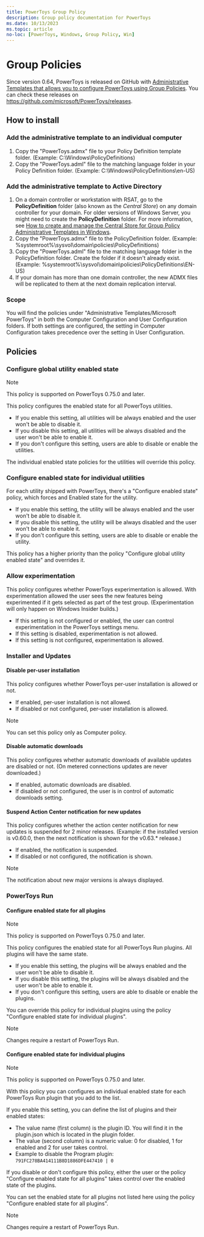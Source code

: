 ```yaml
---
title: PowerToys Group Policy
description: Group policy documentation for PowerToys
ms.date: 10/13/2023
ms.topic: article
no-loc: [PowerToys, Windows, Group Policy, Win]
---
```


# Group Policies

Since version 0.64, PowerToys is released on GitHub with [Administrative Templates that allows you to configure PowerToys using Group Policies](/previous-versions/windows/desktop/policy/group-policy-objects). You can check these releases on <https://github.com/microsoft/PowerToys/releases>.

## How to install

### Add the administrative template to an individual computer

1. Copy the "PowerToys.admx" file to your Policy Definition template folder. (Example: C:\Windows\PolicyDefinitions)
2. Copy the "PowerToys.adml" file to the matching language folder in your Policy Definition folder. (Example: C:\Windows\PolicyDefinitions\en-US)

### Add the administrative template to Active Directory

1. On a domain controller or workstation with RSAT, go to the **PolicyDefinition** folder (also known as the *Central Store*) on any domain controller for your domain. For older versions of Windows Server, you might need to create the **PolicyDefinition** folder. For more information, see [How to create and manage the Central Store for Group Policy Administrative Templates in Windows](https://support.microsoft.com/help/3087759/how-to-create-and-manage-the-central-store-for-group-policy-administra).
2. Copy the "PowerToys.admx" file to the PolicyDefinition folder. (Example: %systemroot%\sysvol\domain\policies\PolicyDefinitions)
3. Copy the "PowerToys.adml" file to the matching language folder in the PolicyDefinition folder. Create the folder if it doesn't already exist. (Example: %systemroot%\sysvol\domain\policies\PolicyDefinitions\EN-US)
4. If your domain has more than one domain controller, the new ADMX files will be replicated to them at the next domain replication interval.

### Scope

You will find the policies under "Administrative Templates/Microsoft PowerToys" in both the Computer Configuration and User Configuration folders. If both settings are configured, the setting in Computer Configuration takes precedence over the setting in User Configuration.

## Policies

### Configure global utility enabled state

> [!NOTE]
> This policy is supported on PowerToys 0.75.0 and later.

This policy configures the enabled state for all PowerToys utilities.

- If you enable this setting, all utilities will be always enabled and the user won't be able to disable it.
- If you disable this setting, all utilities will be always disabled and the user won't be able to enable it.
- If you don't configure this setting, users are able to disable or enable the utilities.

The individual enabled state policies for the utilities will override this policy.

### Configure enabled state for individual utilities

For each utility shipped with PowerToys, there's a "Configure enabled state" policy, which forces and Enabled state for the utility.

- If you enable this setting, the utility will be always enabled and the user won't be able to disable it.
- If you disable this setting, the utility will be always disabled and the user won't be able to enable it.
- If you don't configure this setting, users are able to disable or enable the utility.

This policy has a higher priority than the policy "Configure global utility enabled state" and overrides it.

### Allow experimentation

This policy configures whether PowerToys experimentation is allowed. With experimentation allowed the user sees the new features being experimented if it gets selected as part of the test group. (Experimentation will only happen on Windows Insider builds.)

- If this setting is not configured or enabled, the user can control experimentation in the PowerToys settings menu.
- If this setting is disabled, experimentation is not allowed.
- If this setting is not configured, experimentation is allowed.

### Installer and Updates

#### Disable per-user installation

This policy configures whether PowerToys per-user installation is allowed or not.

- If enabled, per-user installation is not allowed.
- If disabled or not configured, per-user installation is allowed.

> [!NOTE]
> You can set this policy only as Computer policy.

#### Disable automatic downloads

This policy configures whether automatic downloads of available updates are disabled or not. (On metered connections updates are never downloaded.)

- If enabled, automatic downloads are disabled.
- If disabled or not configured, the user is in control of automatic downloads setting.

#### Suspend Action Center notification for new updates

This policy configures whether the action center notification for new updates is suspended for 2 minor releases. (Example: if the installed version is v0.60.0, then the next notification is shown for the v0.63.* release.)

- If enabled, the notification is suspended.
- If disabled or not configured, the notification is shown.

> [!NOTE]
> The notification about new major versions is always displayed.

<!-- This policy is implemented for later usage (PT v1.0 and later) and therefore inactive. (To make it working please update `src/runner/UpdateUtils.cpp`)
#### Disable automatic update checks

This policy allows you to disable automatic update checks running in the background. (The manual check in PT Settings is not affected by this policy.)

- If enabled, the automatic update checks are disabled.
- If disabled or not configured, the automatic update checks are enabled.
-->

### PowerToys Run

#### Configure enabled state for all plugins

> [!NOTE]
> This policy is supported on PowerToys 0.75.0 and later.

This policy configures the enabled state for all PowerToys Run plugins. All plugins will have the same state.

- If you enable this setting, the plugins will be always enabled and the user won't be able to disable it.
- If you disable this setting, the plugins will be always disabled and the user won't be able to enable it.
- If you don't configure this setting, users are able to disable or enable the plugins.

You can override this policy for individual plugins using the policy "Configure enabled state for individual plugins".

> [!NOTE]
> Changes require a restart of PowerToys Run.

#### Configure enabled state for individual plugins

> [!NOTE]
> This policy is supported on PowerToys 0.75.0 and later.

With this policy you can configures an individual enabled state for each PowerToys Run plugin that you add to the list.

If you enable this setting, you can define the list of plugins and their enabled states:

- The value name (first column) is the plugin ID. You will find it in the plugin.json which is located in the plugin folder.
- The value (second column) is a numeric value: 0 for disabled, 1 for enabled and 2 for user takes control.
- Example to disable the Program plugin: `791FC278BA414111B8D1886DFE447410 | 0`

If you disable or don't configure this policy, either the user or the policy "Configure enabled state for all plugins" takes control over the enabled state of the plugins.

You can set the enabled state for all plugins not listed here using the policy "Configure enabled state for all plugins".

> [!NOTE]
> Changes require a restart of PowerToys Run.
